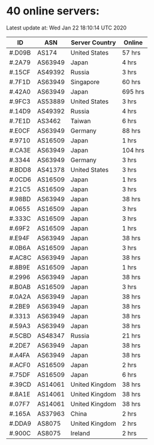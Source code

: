 # 40 online servers:

Latest update at: Wed Jan 22 18:10:14 UTC 2020

| ID | ASN | Server Country | Online |
| -- | --- | -------------- | ------ |
| #.D09B | AS174 | United States | 57 hrs |
| #.2A79 | AS63949 | Japan | 4 hrs |
| #.15CF | AS49392 | Russia | 3 hrs |
| #.7F1D | AS63949 | Singapore | 60 hrs |
| #.42A0 | AS63949 | Japan | 695 hrs |
| #.9FC3 | AS53889 | United States | 3 hrs |
| #.14D9 | AS49392 | Russia | 4 hrs |
| #.7E1D | AS3462 | Taiwan | 6 hrs |
| #.E0CF | AS63949 | Germany | 88 hrs |
| #.9710 | AS16509 | Japan | 1 hrs |
| #.CA3E | AS63949 | Japan | 104 hrs |
| #.3344 | AS63949 | Germany | 3 hrs |
| #.BDD8 | AS41378 | United States | 3 hrs |
| #.0CD6 | AS16509 | Japan | 1 hrs |
| #.21C5 | AS16509 | Japan | 3 hrs |
| #.98BD | AS63949 | Japan | 38 hrs |
| #.0655 | AS16509 | Japan | 3 hrs |
| #.333C | AS16509 | Japan | 3 hrs |
| #.69F2 | AS16509 | Japan | 1 hrs |
| #.E94F | AS63949 | Japan | 38 hrs |
| #.0B6A | AS16509 | Japan | 3 hrs |
| #.AC8C | AS63949 | Japan | 38 hrs |
| #.8B9E | AS16509 | Japan | 1 hrs |
| #.2996 | AS63949 | Japan | 38 hrs |
| #.B0AB | AS16509 | Japan | 3 hrs |
| #.0A2A | AS63949 | Japan | 38 hrs |
| #.2BE9 | AS63949 | Japan | 38 hrs |
| #.3313 | AS63949 | Japan | 38 hrs |
| #.59A3 | AS63949 | Japan | 38 hrs |
| #.5CBD | AS48347 | Russia | 21 hrs |
| #.2DE7 | AS63949 | Japan | 38 hrs |
| #.A4FA | AS63949 | Japan | 38 hrs |
| #.ACF0 | AS16509 | Japan | 2 hrs |
| #.75DF | AS16509 | Japan | 6 hrs |
| #.39CD | AS14061 | United Kingdom | 38 hrs |
| #.8A1E | AS14061 | United Kingdom | 38 hrs |
| #.07F7 | AS14061 | United Kingdom | 38 hrs |
| #.165A | AS37963 | China | 2 hrs |
| #.DDA9 | AS8075 | United Kingdom | 2 hrs |
| #.900C | AS8075 | Ireland | 2 hrs |

